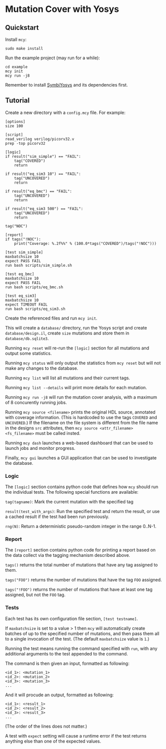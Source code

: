 # Mutation Cover with Yosys

## Quickstart

Install `mcy`:

```
sudo make install
```

Run the example project (may run for a while):

```
cd example
mcy init
mcy run -j8
```

Remember to install [SymbiYosys](http://symbiyosys.readthedocs.io/) and its dependencies first.

## Tutorial

Create a new directory with a `config.mcy` file. For example:

```
[options]
size 100

[script]
read_verilog verilog/picorv32.v
prep -top picorv32

[logic]
if result("sim_simple") == "FAIL":
    tag("COVERED")
    return

if result("eq_sim3 10") == "FAIL":
    tag("UNCOVERED")
    return

if result("eq_bmc") == "FAIL":
    tag("UNCOVERED")
    return

if result("eq_sim3 500") == "FAIL":
    tag("UNCOVERED")
    return

tag("NOC")

[report]
if tags("!NOC"):
    print("Coverage: %.2f%%" % (100.0*tags("COVERED")/tags("!NOC")))

[test sim_simple]
maxbatchsize 10
expect PASS FAIL
run bash scripts/sim_simple.sh

[test eq_bmc]
maxbatchsize 10
expect PASS FAIL
run bash scripts/eq_bmc.sh

[test eq_sim3]
maxbatchsize 10
expect TIMEOUT FAIL
run bash scripts/eq_sim3.sh
```

Create the referenced files and run `mcy init`.

This will create a `database/` directory, run the Yosys script and create
`database/design.il`, create `size` mutations and store them in `database/db.sqlite3`.

Running `mcy reset` will re-run the `[logic]` section for all mutations and output
some statistics.

Running `mcy status` will only output the statistics from `mcy reset` but will
not make any changes to the database.

Running `mcy list` will list all mutations and their current tags.

Running `mcy list --details` will print more details for each mutation.

Running `mcy run -j8` will run the mutation cover analysis, with a maximum
of 8 concurently running jobs.

Running `mcy source <filename>` prints the original HDL source, annotated with
coverage information. (This is hardcoded to use the tags `COVERED` and
`UNCOVERED`.) If the filename on the file system is different from the file
name in the designs `src` attributes, then `mcy source <attr_filename> <fs_filename>`
must be called insted.

Running `mcy dash` launches a web-based dashboard that can be used to launch
jobs and monitor progress.

Finally, `mcy gui` launches a GUI application that can be used to investigate
the database.

### Logic

The `[logic]` section contains python code that defines how `mcy` should
run the individual tests. The following special functions are available:

`tag(tagname)`: Mark the current mutation with the specified tag

`result(test_with_args)`: Run the specified test and return the
result, or use a cached result if the test had been run previously.

`rng(N)`: Return a deterministic pseudo-random integer in the range 0..N-1.

### Report

The `[report]` section contains python code for printing a report based
on the data collect via the tagging mechanism described above.

`tags()` returns the total number of mutations that have any tag assigned
to them.

`tags("FOO")` returns the number of mutations that have the tag `FOO` assigned.

`tags("!FOO")` returns the number of mutations that have at least one tag
assigned, but not the `FOO` tag.

### Tests

Each test has its own configuration file section, `[test testname]`.

If `maxbatchsize` is set to a value > 1 then `mcy` will automatically create
batches of up to the specified number of mutations, and then pass them all
to a single invocation of the test. (The default `maxbatchsize` value is `1`.)

Running the test means running the command specified with `run`, with any
additional arguments to the test appended to the command.

The command is then given an input, formatted as following:

```
<id_1>: <mutation_1>
<id_2>: <mutation_2>
<id_3>: <mutation_3>
...
```

And it will procude an output, formatted as following:

```
<id_1>: <result_1>
<id_2>: <result_2>
<id_3>: <result_3>
...
```

(The order of the lines does not matter.)

A test with `expect` setting will cause a runtime error if the test returns
anything else than one of the expected values.
